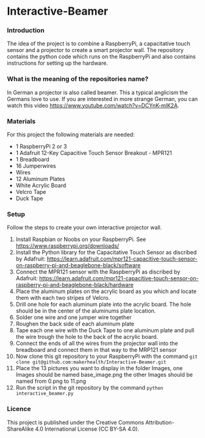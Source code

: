 # Interactive-Beamer

### Introduction
The idea of the project is to combine a RaspberryPi, a capacitative touch sensor and a projector to create a smart projector wall. The repository contains the python code which runs on the RaspberryPi and also contains instructions for setting up the hardware.

### What is the meaning of the repositories name?
In German a projector is also called beamer. This a typical anglicism the Germans love to use. If you are interested in more strange German, you can watch this video https://www.youtube.com/watch?v=DCYnK-mlK2A.

### Materials
For this project the following materials are needed:
 - 1 RaspberryPi 2 or 3
 - 1 Adafruit 12-Key Capacitive Touch Sensor Breakout - MPR121
 - 1 Breadboard
 - 16 Jumperwires
 - Wires
 - 12 Aluminum Plates
 - White Acrylic Board  
 - Velcro Tape
 - Duck Tape

### Setup
  Follow the steps to create your own interactive projector wall. 
  1. Install Raspbian or Noobs on your RaspberryPi. See https://www.raspberrypi.org/downloads/
  2. Install the Python library for the Capacitative Touch Sensor as discribed by Adafruit: https://learn.adafruit.com/mpr121-capacitive-touch-sensor-on-raspberry-pi-and-beaglebone-black/software
  3. Connect the MPR121 sensor with the RaspberryPi as discribed by Adafruit: https://learn.adafruit.com/mpr121-capacitive-touch-sensor-on-raspberry-pi-and-beaglebone-black/hardware
  4. Place the aluminum plates on the acrylic board as you which and locate them with each two stripes of Velcro. 
  5. Drill one hole for each aluminum plate into the acrylic board. The hole should be in the center of the aluminums plate location.
  6. Solder one wire and one jumper wire together
  7. Roughen the back side of each aluminum plate
  8. Tape each one wire with the Duck Tape to one aluminum plate and pull the wire trough the hole to the back of the acrylic board.
  9. Connect the ends of all the wires from the projector wall into the breadboard and connect them in that way to the MRP121 sensor
  10. Now clone this git repository to your RaspberryPi with the command 
      ``` git clone git@github.com:makerhealth/Interactive-Beamer.git ```
  11. Place the 13 pictures you want to display in the folder Images, one Images should be named base_image.png the other Images should be named from 0.png to 11.png
  12. Run the script in the git repository by the command ```python interactive_beamer.py```
  
### Licence
This project is published under the Creative Commons Attribution-ShareAlike 4.0 International License (CC BY-SA 4.0).
